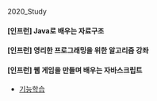 2020_Study

#### [인프런] Java로 배우는 자료구조

#### [인프런] 영리한 프로그래밍을 위한 알고리즘 강좌

#### [인프런] 웹 게임을 만들며 배우는 자바스크립트
- [기능학습](javaScript)
